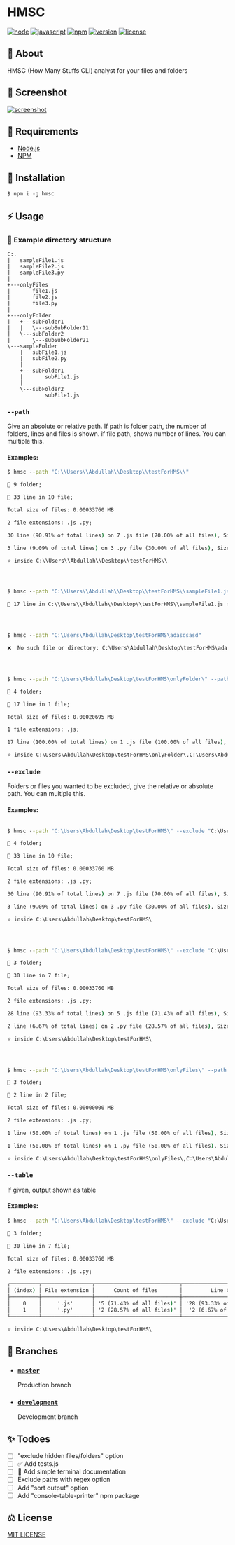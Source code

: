 # HMSC

[![node](https://badges.aleen42.com/src/node.svg)](https://badges.aleen42.com/src/javascript.svg
)
[![javascript](https://badges.aleen42.com/src/javascript.svg
)](https://badges.aleen42.com/src/javascript.svg
)
[![npm](https://badges.aleen42.com/src/npm.svg
)](https://badges.aleen42.com/src/npm.svg)
[![version](https://img.shields.io/npm/v/hmsc)](https://img.shields.io/npm/v/hmsc)
[![license](https://img.shields.io/npm/l/hmsc)](https://img.shields.io/npm/l/hmsc)

## 🔰 About

HMSC (How Many Stuffs CLI) analyst for your files and folders

## 📸 Screenshot

[![screenshot](https://raw.githubusercontent.com/Abdullah-V/media/master/HMSC.png)](https://raw.githubusercontent.com/Abdullah-V/media/master/HMSC.png)


## 📓 Requirements
- [Node.js](https://nodejs.org/en/download/)
- [NPM](https://www.npmjs.com/get-npm)


## 🔌 Installation

`$ npm i -g hmsc`

## ⚡ Usage

### 📂 Example directory structure

```
C:.
|   sampleFile1.js
|   sampleFile2.js
|   sampleFile3.py
|
+---onlyFiles
|       file1.js
|       file2.js
|       file3.py
|
+---onlyFolder
|   +---subFolder1
|   |   \---subSubFolder11
|   \---subFolder2
|       \---subSubFolder21
\---sampleFolder
    |   subFile1.js
    |   subFile2.py
    |
    +---subFolder1
    |       subFile1.js
    |
    \---subFolder2
            subFile1.js
```

### `--path`

Give an absolute or relative path. If path is folder path, the number of folders, lines and files is shown. if file path, shows number of lines. You can multiple this.

#### Examples:

```cmd
$ hmsc --path "C:\\Users\\Abdullah\\Desktop\\testForHMS\\"

📂 9 folder;

📄 33 line in 10 file;

Total size of files: 0.00033760 MB

2 file extensions: .js .py;

30 line (90.91% of total lines) on 7 .js file (70.00% of all files), Size: 0.00033760 MB (100.00% of total size)

3 line (9.09% of total lines) on 3 .py file (30.00% of all files), Size: 0.00000000 MB (0.00% of total size)

⭐ inside C:\\Users\\Abdullah\\Desktop\\testForHMS\\




$ hmsc --path "C:\\Users\\Abdullah\\Desktop\\testForHMS\\sampleFile1.js"

📄 17 line in C:\\Users\\Abdullah\\Desktop\\testForHMS\\sampleFile1.js file; Size: 0.00020695 MB




$ hmsc --path "C:\Users\Abdullah\Desktop\testForHMS\adasdsasd"

❌  No such file or directory: C:\Users\Abdullah\Desktop\testForHMS\adasdsasd




$ hmsc --path "C:\Users\Abdullah\Desktop\testForHMS\onlyFolder\" --path "C:\Users\Abdullah\Desktop\testForHMS\sampleFile1.js"

📂 4 folder;

📄 17 line in 1 file;

Total size of files: 0.00020695 MB

1 file extensions: .js;

17 line (100.00% of total lines) on 1 .js file (100.00% of all files), Size: 0.00020695 MB (100.00% of total size)

⭐ inside C:\Users\Abdullah\Desktop\testForHMS\onlyFolder\,C:\Users\Abdullah\Desktop\testForHMS\sampleFile1.js
```

### `--exclude`

Folders or files you wanted to be excluded, give the relative or absolute path. You can multiple this.

#### Examples: 

```cmd

$ hmsc --path "C:\Users\Abdullah\Desktop\testForHMS\" --exclude "C:\Users\Abdullah\Desktop\testForHMS\onlyFolder\"

📂 4 folder;

📄 33 line in 10 file;

Total size of files: 0.00033760 MB

2 file extensions: .js .py;

30 line (90.91% of total lines) on 7 .js file (70.00% of all files), Size: 0.00033760 MB (100.00% of total size)

3 line (9.09% of total lines) on 3 .py file (30.00% of all files), Size: 0.00000000 MB (0.00% of total size)

⭐ inside C:\Users\Abdullah\Desktop\testForHMS\




$ hmsc --path "C:\Users\Abdullah\Desktop\testForHMS\" --exclude "C:\Users\Abdullah\Desktop\testForHMS\onlyFolder\" --exclude "C:\Users\Abdullah\Desktop\testForHMS\onlyFiles\"

📂 3 folder;

📄 30 line in 7 file;

Total size of files: 0.00033760 MB

2 file extensions: .js .py;

28 line (93.33% of total lines) on 5 .js file (71.43% of all files), Size: 0.00033760 MB (100.00% of total size)

2 line (6.67% of total lines) on 2 .py file (28.57% of all files), Size: 0.00000000 MB (0.00% of total size)

⭐ inside C:\Users\Abdullah\Desktop\testForHMS\




$ hmsc --path "C:\Users\Abdullah\Desktop\testForHMS\onlyFiles\" --path "C:\Users\Abdullah\Desktop\testForHMS\onlyFolder\" --exclude "C:\Users\Abdullah\Desktop\testForHMS\onlyFolder\subFolder1\" --exclude "C:\Users\Abdullah\Desktop\testForHMS\onlyFiles\file1.js"

📂 3 folder;

📄 2 line in 2 file;

Total size of files: 0.00000000 MB

2 file extensions: .js .py;

1 line (50.00% of total lines) on 1 .js file (50.00% of all files), Size: 0.00000000 MB (NaN% of total size)

1 line (50.00% of total lines) on 1 .py file (50.00% of all files), Size: 0.00000000 MB (NaN% of total size)

⭐ inside C:\Users\Abdullah\Desktop\testForHMS\onlyFiles\,C:\Users\Abdullah\Desktop\testForHMS\onlyFolder\
```

### `--table`

If given, output shown as table

#### Examples:

```cmd
$ hmsc --path "C:\Users\Abdullah\Desktop\testForHMS\" --exclude "C:\Users\Abdullah\Desktop\testForHMS\onlyFolder\" --exclude "C:\Users\Abdullah\Desktop\testForHMS\onlyFiles\" --table

📂 3 folder;

📄 30 line in 7 file;

Total size of files: 0.00033760 MB

2 file extensions: .js .py;

┌─────────┬────────────────┬───────────────────────────┬────────────────────────────┬─────────────────────────────────────────┐
│ (index) │ File extension │      Count of files       │         Line Count         │                  Size                   │
├─────────┼────────────────┼───────────────────────────┼────────────────────────────┼─────────────────────────────────────────┤
│    0    │     '.js'      │ '5 (71.43% of all files)' │ '28 (93.33% of all lines)' │ '0.00033760 MB (100.00% of total size)' │
│    1    │     '.py'      │ '2 (28.57% of all files)' │  '2 (6.67% of all lines)'  │  '0.00000000 MB (0.00% of total size)'  │
└─────────┴────────────────┴───────────────────────────┴────────────────────────────┴─────────────────────────────────────────┘

⭐ inside C:\Users\Abdullah\Desktop\testForHMS\
```



## 🌵 Branches
- ### [`master`](https://github.com/Abdullah-V/HMSC/tree/master)
    Production branch
- ### [`development`](https://github.com/Abdullah-V/HMSC/tree/development)
    Development branch



## ✨ Todoes
- [ ] "exclude hidden files/folders" option
- [ ] ✅ Add tests.js
- [ ] 📄 Add simple terminal documentation
- [ ] Exclude paths with regex option
- [ ] Add "sort output" option
- [ ] Add "console-table-printer" npm package

## ⚖️ License
[MIT LICENSE](https://github.com/Abdullah-V/HMSC/blob/master/LICENSE)